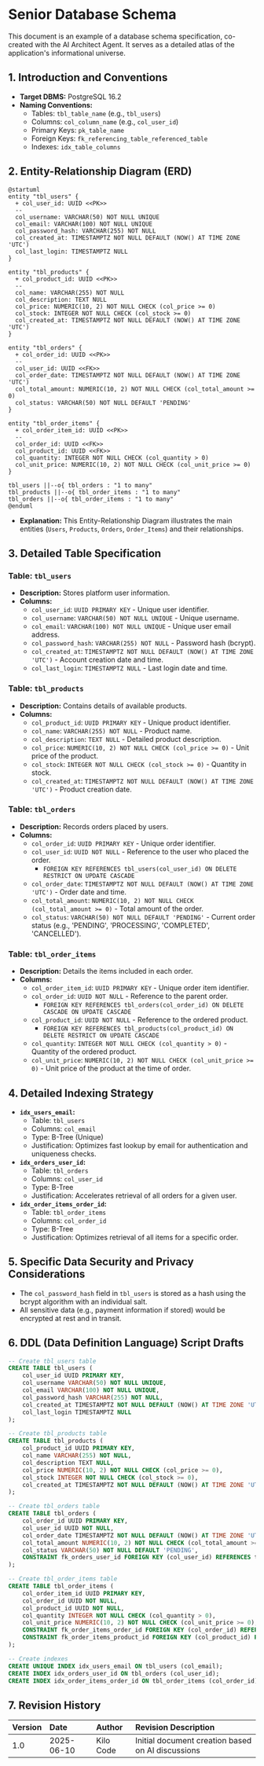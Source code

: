 # Senior Database Schema

This document is an example of a database schema specification, co-created with the AI Architect Agent. It serves as a detailed atlas of the application's informational universe.

## 1. Introduction and Conventions

*   **Target DBMS:** PostgreSQL 16.2
*   **Naming Conventions:**
    *   Tables: `tbl_table_name` (e.g., `tbl_users`)
    *   Columns: `col_column_name` (e.g., `col_user_id`)
    *   Primary Keys: `pk_table_name`
    *   Foreign Keys: `fk_referencing_table_referenced_table`
    *   Indexes: `idx_table_columns`

## 2. Entity-Relationship Diagram (ERD)

```plantuml
@startuml
entity "tbl_users" {
  + col_user_id: UUID <<PK>>
  --
  col_username: VARCHAR(50) NOT NULL UNIQUE
  col_email: VARCHAR(100) NOT NULL UNIQUE
  col_password_hash: VARCHAR(255) NOT NULL
  col_created_at: TIMESTAMPTZ NOT NULL DEFAULT (NOW() AT TIME ZONE 'UTC')
  col_last_login: TIMESTAMPTZ NULL
}

entity "tbl_products" {
  + col_product_id: UUID <<PK>>
  --
  col_name: VARCHAR(255) NOT NULL
  col_description: TEXT NULL
  col_price: NUMERIC(10, 2) NOT NULL CHECK (col_price >= 0)
  col_stock: INTEGER NOT NULL CHECK (col_stock >= 0)
  col_created_at: TIMESTAMPTZ NOT NULL DEFAULT (NOW() AT TIME ZONE 'UTC')
}

entity "tbl_orders" {
  + col_order_id: UUID <<PK>>
  --
  col_user_id: UUID <<FK>>
  col_order_date: TIMESTAMPTZ NOT NULL DEFAULT (NOW() AT TIME ZONE 'UTC')
  col_total_amount: NUMERIC(10, 2) NOT NULL CHECK (col_total_amount >= 0)
  col_status: VARCHAR(50) NOT NULL DEFAULT 'PENDING'
}

entity "tbl_order_items" {
  + col_order_item_id: UUID <<PK>>
  --
  col_order_id: UUID <<FK>>
  col_product_id: UUID <<FK>>
  col_quantity: INTEGER NOT NULL CHECK (col_quantity > 0)
  col_unit_price: NUMERIC(10, 2) NOT NULL CHECK (col_unit_price >= 0)
}

tbl_users ||--o{ tbl_orders : "1 to many"
tbl_products ||--o{ tbl_order_items : "1 to many"
tbl_orders ||--o{ tbl_order_items : "1 to many"
@enduml
```
*   **Explanation:** This Entity-Relationship Diagram illustrates the main entities (`Users`, `Products`, `Orders`, `Order_Items`) and their relationships.

## 3. Detailed Table Specification

### Table: `tbl_users`

*   **Description:** Stores platform user information.
*   **Columns:**
    *   `col_user_id`: `UUID PRIMARY KEY` - Unique user identifier.
    *   `col_username`: `VARCHAR(50) NOT NULL UNIQUE` - Unique username.
    *   `col_email`: `VARCHAR(100) NOT NULL UNIQUE` - Unique user email address.
    *   `col_password_hash`: `VARCHAR(255) NOT NULL` - Password hash (bcrypt).
    *   `col_created_at`: `TIMESTAMPTZ NOT NULL DEFAULT (NOW() AT TIME ZONE 'UTC')` - Account creation date and time.
    *   `col_last_login`: `TIMESTAMPTZ NULL` - Last login date and time.

### Table: `tbl_products`

*   **Description:** Contains details of available products.
*   **Columns:**
    *   `col_product_id`: `UUID PRIMARY KEY` - Unique product identifier.
    *   `col_name`: `VARCHAR(255) NOT NULL` - Product name.
    *   `col_description`: `TEXT NULL` - Detailed product description.
    *   `col_price`: `NUMERIC(10, 2) NOT NULL CHECK (col_price >= 0)` - Unit price of the product.
    *   `col_stock`: `INTEGER NOT NULL CHECK (col_stock >= 0)` - Quantity in stock.
    *   `col_created_at`: `TIMESTAMPTZ NOT NULL DEFAULT (NOW() AT TIME ZONE 'UTC')` - Product creation date.

### Table: `tbl_orders`

*   **Description:** Records orders placed by users.
*   **Columns:**
    *   `col_order_id`: `UUID PRIMARY KEY` - Unique order identifier.
    *   `col_user_id`: `UUID NOT NULL` - Reference to the user who placed the order.
        *   `FOREIGN KEY REFERENCES tbl_users(col_user_id) ON DELETE RESTRICT ON UPDATE CASCADE`
    *   `col_order_date`: `TIMESTAMPTZ NOT NULL DEFAULT (NOW() AT TIME ZONE 'UTC')` - Order date and time.
    *   `col_total_amount`: `NUMERIC(10, 2) NOT NULL CHECK (col_total_amount >= 0)` - Total amount of the order.
    *   `col_status`: `VARCHAR(50) NOT NULL DEFAULT 'PENDING'` - Current order status (e.g., 'PENDING', 'PROCESSING', 'COMPLETED', 'CANCELLED').

### Table: `tbl_order_items`

*   **Description:** Details the items included in each order.
*   **Columns:**
    *   `col_order_item_id`: `UUID PRIMARY KEY` - Unique order item identifier.
    *   `col_order_id`: `UUID NOT NULL` - Reference to the parent order.
        *   `FOREIGN KEY REFERENCES tbl_orders(col_order_id) ON DELETE CASCADE ON UPDATE CASCADE`
    *   `col_product_id`: `UUID NOT NULL` - Reference to the ordered product.
        *   `FOREIGN KEY REFERENCES tbl_products(col_product_id) ON DELETE RESTRICT ON UPDATE CASCADE`
    *   `col_quantity`: `INTEGER NOT NULL CHECK (col_quantity > 0)` - Quantity of the ordered product.
    *   `col_unit_price`: `NUMERIC(10, 2) NOT NULL CHECK (col_unit_price >= 0)` - Unit price of the product at the time of order.

## 4. Detailed Indexing Strategy

*   **`idx_users_email`:**
    *   Table: `tbl_users`
    *   Columns: `col_email`
    *   Type: B-Tree (Unique)
    *   Justification: Optimizes fast lookup by email for authentication and uniqueness checks.
*   **`idx_orders_user_id`:**
    *   Table: `tbl_orders`
    *   Columns: `col_user_id`
    *   Type: B-Tree
    *   Justification: Accelerates retrieval of all orders for a given user.
*   **`idx_order_items_order_id`:**
    *   Table: `tbl_order_items`
    *   Columns: `col_order_id`
    *   Type: B-Tree
    *   Justification: Optimizes retrieval of all items for a specific order.

## 5. Specific Data Security and Privacy Considerations

*   The `col_password_hash` field in `tbl_users` is stored as a hash using the bcrypt algorithm with an individual salt.
*   All sensitive data (e.g., payment information if stored) would be encrypted at rest and in transit.

## 6. DDL (Data Definition Language) Script Drafts

```sql
-- Create tbl_users table
CREATE TABLE tbl_users (
    col_user_id UUID PRIMARY KEY,
    col_username VARCHAR(50) NOT NULL UNIQUE,
    col_email VARCHAR(100) NOT NULL UNIQUE,
    col_password_hash VARCHAR(255) NOT NULL,
    col_created_at TIMESTAMPTZ NOT NULL DEFAULT (NOW() AT TIME ZONE 'UTC'),
    col_last_login TIMESTAMPTZ NULL
);

-- Create tbl_products table
CREATE TABLE tbl_products (
    col_product_id UUID PRIMARY KEY,
    col_name VARCHAR(255) NOT NULL,
    col_description TEXT NULL,
    col_price NUMERIC(10, 2) NOT NULL CHECK (col_price >= 0),
    col_stock INTEGER NOT NULL CHECK (col_stock >= 0),
    col_created_at TIMESTAMPTZ NOT NULL DEFAULT (NOW() AT TIME ZONE 'UTC')
);

-- Create tbl_orders table
CREATE TABLE tbl_orders (
    col_order_id UUID PRIMARY KEY,
    col_user_id UUID NOT NULL,
    col_order_date TIMESTAMPTZ NOT NULL DEFAULT (NOW() AT TIME ZONE 'UTC'),
    col_total_amount NUMERIC(10, 2) NOT NULL CHECK (col_total_amount >= 0),
    col_status VARCHAR(50) NOT NULL DEFAULT 'PENDING',
    CONSTRAINT fk_orders_user_id FOREIGN KEY (col_user_id) REFERENCES tbl_users(col_user_id) ON DELETE RESTRICT ON UPDATE CASCADE
);

-- Create tbl_order_items table
CREATE TABLE tbl_order_items (
    col_order_item_id UUID PRIMARY KEY,
    col_order_id UUID NOT NULL,
    col_product_id UUID NOT NULL,
    col_quantity INTEGER NOT NULL CHECK (col_quantity > 0),
    col_unit_price NUMERIC(10, 2) NOT NULL CHECK (col_unit_price >= 0),
    CONSTRAINT fk_order_items_order_id FOREIGN KEY (col_order_id) REFERENCES tbl_orders(col_order_id) ON DELETE CASCADE ON UPDATE CASCADE,
    CONSTRAINT fk_order_items_product_id FOREIGN KEY (col_product_id) REFERENCES tbl_products(col_product_id) ON DELETE RESTRICT ON UPDATE CASCADE
);

-- Create indexes
CREATE UNIQUE INDEX idx_users_email ON tbl_users (col_email);
CREATE INDEX idx_orders_user_id ON tbl_orders (col_user_id);
CREATE INDEX idx_order_items_order_id ON tbl_order_items (col_order_id);
```

## 7. Revision History

| Version | Date       | Author    | Revision Description                                     |
| :------ | :--------- | :-------- | :------------------------------------------------------- |
| 1.0     | 2025-06-10 | Kilo Code | Initial document creation based on AI discussions        |